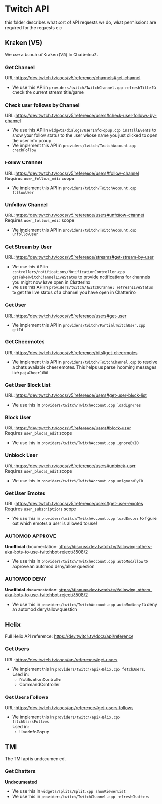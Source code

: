 # Twitch API
this folder describes what sort of API requests we do, what permissions are required for the requests etc

## Kraken (V5)
We use a bunch of Kraken (V5) in Chatterino2.

### Get Channel
URL: https://dev.twitch.tv/docs/v5/reference/channels#get-channel  

 * We use this API in `providers/twitch/TwitchChannel.cpp refreshTitle` to check the current stream title/game

### Check user follows by Channel
URL: https://dev.twitch.tv/docs/v5/reference/users#check-user-follows-by-channel  

 * We use this API in `widgets/dialogs/UserInfoPopup.cpp installEvents` to show your follow status to the user whose name you just clicked to open the user info popup.
 * We implement this API in `providers/twitch/TwitchAccount.cpp checkFollow`

### Follow Channel
URL: https://dev.twitch.tv/docs/v5/reference/users#follow-channel  
Requires `user_follows_edit` scope

 * We implement this API in `providers/twitch/TwitchAccount.cpp followUser`

### Unfollow Channel
URL: https://dev.twitch.tv/docs/v5/reference/users#unfollow-channel  
Requires `user_follows_edit` scope

 * We implement this API in `providers/twitch/TwitchAccount.cpp unfollowUser`

### Get Stream by User
URL: https://dev.twitch.tv/docs/v5/reference/streams#get-stream-by-user  

 * We use this API in `controllers/notifications/NotificationController.cpp getFakeTwitchChannelLiveStatus` to provide notifications for channels you might now have open in Chatterino
 * We use this API in `providers/twitch/TwitchChannel refreshLiveStatus` to get the live status of a channel you have open in Chatterino

### Get User
URL: https://dev.twitch.tv/docs/v5/reference/users#get-user  

 * We implement this API in `providers/twitch/PartialTwitchUser.cpp getId`

### Get Cheermotes
URL: https://dev.twitch.tv/docs/v5/reference/bits#get-cheermotes  

 * We implement this API in `providers/twitch/TwitchChannel.cpp` to resolve a chats available cheer emotes. This helps us parse incoming messages like `pajaCheer1000`

### Get User Block List
URL: https://dev.twitch.tv/docs/v5/reference/users#get-user-block-list  

 * We use this in `providers/twitch/TwitchAccount.cpp loadIgnores`

### Block User
URL: https://dev.twitch.tv/docs/v5/reference/users#block-user  
Requires `user_blocks_edit` scope

 * We use this in `providers/twitch/TwitchAccount.cpp ignoreByID`

### Unblock User
URL: https://dev.twitch.tv/docs/v5/reference/users#unblock-user  
Requires `user_blocks_edit` scope

 * We use this in `providers/twitch/TwitchAccount.cpp unignoreByID`

### Get User Emotes
URL: https://dev.twitch.tv/docs/v5/reference/users#get-user-emotes  
Requires `user_subscriptions` scope

 * We use this in `providers/twitch/TwitchAccount.cpp loadEmotes` to figure out which emotes a user is allowed to use!

### AUTOMOD APPROVE
**Unofficial** documentation: https://discuss.dev.twitch.tv/t/allowing-others-aka-bots-to-use-twitchbot-reject/8508/2

 * We use this in `providers/twitch/TwitchAccount.cpp autoModAllow` to approve an automod deny/allow question

### AUTOMOD DENY
**Unofficial** documentation: https://discuss.dev.twitch.tv/t/allowing-others-aka-bots-to-use-twitchbot-reject/8508/2

 * We use this in `providers/twitch/TwitchAccount.cpp autoModDeny` to deny an automod deny/allow question

## Helix
Full Helix API reference: https://dev.twitch.tv/docs/api/reference

### Get Users
URL: https://dev.twitch.tv/docs/api/reference#get-users

 * We implement this in `providers/twitch/api/Helix.cpp fetchUsers`.  
   Used in:
     * NotificationController
     * CommandController

### Get Users Follows
URL: https://dev.twitch.tv/docs/api/reference#get-users-follows

 * We implement this in `providers/twitch/api/Helix.cpp fetchUsersFollows`  
   Used in:
     * UserInfoPopup

## TMI
The TMI api is undocumented.

### Get Chatters
**Undocumented**

 * We use this in `widgets/splits/Split.cpp showViewerList`
 * We use this in `providers/twitch/TwitchChannel.cpp refreshChatters`
